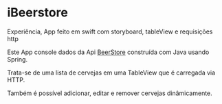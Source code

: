 # iBeerstore
Experiência, App feito em swift com storyboard, tableView e requisições http

Este App console dados da Api [BeerStore](https://github.com/Lipe1994/BeerStore) construída com Java usando Spring.

Trata-se de uma lista de cervejas em uma TableView que é carregada via HTTP.

Também é possível adicionar, editar e remover cervejas dinâmicamente.


